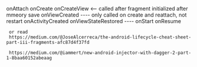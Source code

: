onAttach
onCreate
onCreateView <-- called after fragment initialized after mmeory save
 onViewCreated
     ---- only called on create and reattach, not restart
     onActivityCreated
     onViewStateRestored
     ----
     onStart
     onResume

     or read
     https://medium.com/@JoseAlcerreca/the-android-lifecycle-cheat-sheet-part-iii-fragments-afc87d4f37fd

     https://medium.com/@iammert/new-android-injector-with-dagger-2-part-1-8baa60152abeaag 

